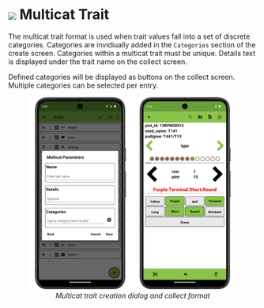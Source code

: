 <img ref="multicat" style="vertical-align: middle;" src="_static/icons/formats/view-comfy.png" width="40px"> Multicat Trait
===============================================================================

The multicat trait format is used when trait values fall into a set
of discrete categories. Categories are invidiually added in the
`Categories` section of the create screen. Categories within a multicat
trait must be unique. Details text is displayed under the trait name on
the collect screen.

Defined categories will be displayed as buttons on the collect screen.
Multiple categories can be selected per entry.

<figure align="center" class="image">
  <img src="_static/images/traits/formats/multicat_format_joined.png" width="700px"> 
  <figcaption><i>Multicat trait creation dialog and collect format</i></figcaption> 
</figure>
